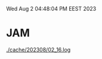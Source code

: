 Wed Aug  2 04:48:04 PM EEST 2023
# JAM
<a href='./cache/202308/02_16.log'>./cache/202308/02_16.log</a>
